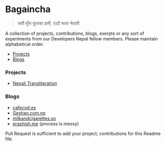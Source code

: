 # Bagaincha

> सयौं थुँगा फूलका हामी, एउटै माला नेपाली

 
 A collection of projects, contributions, blogs, exerpts or any sort of experiments from our Developers Nepal fellow members. Please maintain alphabetical order.
 
- [Projects](#projects)
- [Blogs](#blogs)

### Projects
- [Nepali Transliteration](https://rabishah.github.io/nepali-unicode/)

### Blogs
- [cafecod.es](http://cafecod.es/)
- [Geshan.com.np](http://geshan.com.np)
- [milkandcigarettes.so](http://milkandcigarettes.so/) 
- [prashish.me](http://prashish.me/) (process is messy) 

Pull Request is sufficient to add your project, contributions for this Readme file.

